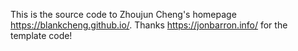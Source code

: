 This is the source code to Zhoujun Cheng's homepage https://blankcheng.github.io/. Thanks https://jonbarron.info/ for the template code!
